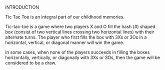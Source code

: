 INTRODUCTION

Tic Tac Toe is an integral part of our childhood memories.

Tic-tac-toe is a game where two players X and O fill the hash (#) shaped box (consist of two vertical lines crossing two horizontal lines) with their alternate turns. The player who first fills the box with 3Xs or 3Os in a horizontal, vertical, or diagonal manner will win the game. 

In some cases, when none of the players succeeds in filling the boxes horizontally, vertically, or diagonally with 3Xs or 3Os, then the game will be considered to be a draw.
